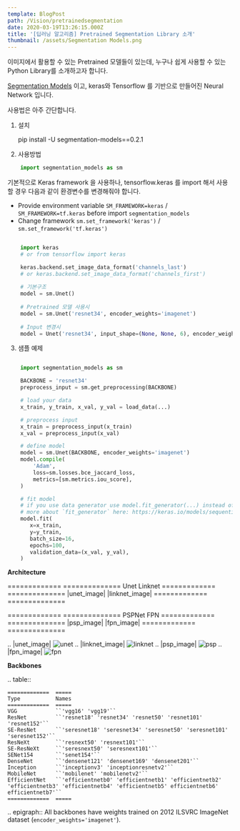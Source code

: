 ```yaml
---
template: BlogPost
path: /Vision/pretrainedsegmentation
date: 2020-03-19T13:26:15.000Z
title: '[딥러닝 알고리즘] Pretrained Segmentation Library 소개'
thumbnail: /assets/Segmentation Models.png
---
```

이미지에서 활용할 수 있는 Pretrained 모델들이 있는데, 누구나 쉽게 사용할 수 있는 Python Library를 소개하고자 합니다. 

[Segmentation Models](https://github.com/qubvel/segmentation_models) 이고, keras와 Tensorflow 를 기반으로 만들어진 Neural Network  입니다. 

사용법은 아주 간단합니다. 

1.  설치 

    pip install -U segmentation-models==0.2.1 


2. 사용방법

```python
    import segmentation_models as sm
```

기본적으로 Keras framework 을 사용하나, tensorflow.keras 를 import 해서 사용할 경우 다음과 같이 환경변수를 변경해줘야 합니다.

- Provide environment variable ``SM_FRAMEWORK=keras`` / ``SM_FRAMEWORK=tf.keras`` before import ``segmentation_models``
- Change framework ``sm.set_framework('keras')`` /  ``sm.set_framework('tf.keras')``


```python

    import keras
    # or from tensorflow import keras

    keras.backend.set_image_data_format('channels_last')
    # or keras.backend.set_image_data_format('channels_first')
    
    # 기본구조
    model = sm.Unet()
    
    # Pretrained 모델 사용시
    model = sm.Unet('resnet34', encoder_weights='imagenet')
    
    # Input 변경시
    model = Unet('resnet34', input_shape=(None, None, 6), encoder_weights=None)

```


3. 샘플 예제

```python

    import segmentation_models as sm

    BACKBONE = 'resnet34'
    preprocess_input = sm.get_preprocessing(BACKBONE)

    # load your data
    x_train, y_train, x_val, y_val = load_data(...)

    # preprocess input
    x_train = preprocess_input(x_train)
    x_val = preprocess_input(x_val)

    # define model
    model = sm.Unet(BACKBONE, encoder_weights='imagenet')
    model.compile(
        'Adam',
        loss=sm.losses.bce_jaccard_loss,
        metrics=[sm.metrics.iou_score],
    )

    # fit model
    # if you use data generator use model.fit_generator(...) instead of model.fit(...)
    # more about `fit_generator` here: https://keras.io/models/sequential/#fit_generator
    model.fit(
       x=x_train,
       y=y_train,
       batch_size=16,
       epochs=100,
       validation_data=(x_val, y_val),
    )

```

**Architecture**

============= ==============
Unet          Linknet
============= ==============
|unet_image|  |linknet_image|
============= ==============

============= ==============
PSPNet        FPN
============= ==============
|psp_image|   |fpn_image|
============= ==============


.. |unet_image| ![unet](https://github.com/cool21th/cooldelog/tree/master/public/assets/unet.png)
.. |linknet_image| ![linknet](https://github.com/cool21th/cooldelog/tree/master/public/assets/linknet.png)
.. |psp_image| ![psp](https://github.com/cool21th/cooldelog/tree/master/public/assets/pspnet.png)
.. |fpn_image| ![fpn](https://github.com/cool21th/cooldelog/tree/master/public/assets/fpn.png)



**Backbones**

.. table:: 

    =============  ===== 
    Type           Names
    =============  =====
    VGG            ``'vgg16' 'vgg19'``
    ResNet         ``'resnet18' 'resnet34' 'resnet50' 'resnet101' 'resnet152'``
    SE-ResNet      ``'seresnet18' 'seresnet34' 'seresnet50' 'seresnet101' 'seresnet152'``
    ResNeXt        ``'resnext50' 'resnext101'``
    SE-ResNeXt     ``'seresnext50' 'seresnext101'``
    SENet154       ``'senet154'``
    DenseNet       ``'densenet121' 'densenet169' 'densenet201'`` 
    Inception      ``'inceptionv3' 'inceptionresnetv2'``
    MobileNet      ``'mobilenet' 'mobilenetv2'``
    EfficientNet   ``'efficientnetb0' 'efficientnetb1' 'efficientnetb2' 'efficientnetb3' 'efficientnetb4' 'efficientnetb5' efficientnetb6' efficientnetb7'``
    =============  =====

.. epigraph::
    All backbones have weights trained on 2012 ILSVRC ImageNet dataset (``encoder_weights='imagenet'``). 

